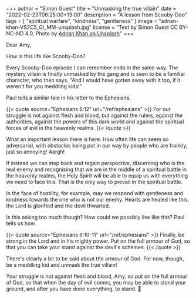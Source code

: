 +++
author = "Simon Guest"
title = "Unmasking the true villain"
date = "2022-02-23T06:25:00+13:00"
description = "A lesson from Scooby-Doo"
tags = [ "spiritual warfare", "kindness", "gentleness" ]
image = "adnan-khan-VS2C5_GI_MM-unsplash.jpg"
license = "Text by Simon Guest CC BY-NC-ND 4.0, Photo by [Adnan Khan on Unsplash](https://unsplash.com/photos/VS2C5_GI_MM)"
+++

Dear Amy,

How is this life like Scooby-Doo?

Every Scooby-Doo episode I can remember ends in the same way. The mystery villain is finally unmasked by the gang and is seen to be a familiar character, who then says, “And I would have gotten away with it too, if it weren't for you meddling kids!”

Paul tells a similar tale in his letter to the Ephesians.

{{< quote source="Ephesians 6:12" url="/ref/ephesians" >}}
For our struggle is not against flesh and blood, but against the rulers, against the authorities, against the powers of this dark world and against the spiritual forces of evil in the heavenly realms.
{{< /quote >}}

What an important lesson there is here. How often life can seem so adversarial, with obstacles being put in our way by people who are frankly, just so annoying! Aargh!

If instead we can step back and regain perspective, discerning who is the real enemy and recognising that we are in the middle of a spiritual battle in the heavenly realms, the Holy Spirit will be able to equip us with everything we need to face this. That is the only way to prevail in the spiritual battle.

In the face of hostility, for example, may we respond with gentleness and kindness towards the one who is not our enemy. Hearts are healed like this, the Lord is glorified and the devil thwarted.

Is this asking too much though? How could we possibly live like this? Paul tells us how.

{{< quote source="Ephesians 6:10-11" url="/ref/ephesians" >}}
Finally, be strong in the Lord and in his mighty power. Put on the full armour of God, so that you can take your stand against the devil's schemes.
{{< /quote >}}

There's clearly a bit to be said about the armour of God. For now, though, be a meddling kid and unmask the true villain!

Your struggle is not against flesh and blood, Amy, so put on the full armour of God, so that when the day of evil comes, you may be able to stand your ground, and after you have done everything, to stand. 🙏
